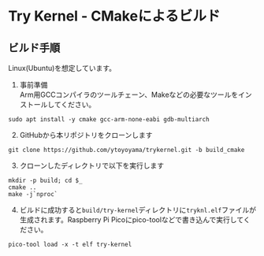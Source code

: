 ﻿# Try Kernel - CMakeによるビルド

## ビルド手順
Linux(Ubuntu)を想定しています。

1. 事前準備  
Arm用GCCコンパイラのツールチェーン、Makeなどの必要なツールをインストールしてください。  

```
sudo apt install -y cmake gcc-arm-none-eabi gdb-multiarch
```

2. GitHubから本リポジトリをクローンします  
```
git clone https://github.com/ytoyoyama/trykernel.git -b build_cmake
```  

3. クローンしたディレクトリで以下を実行します  
```
mkdir -p build; cd $_
cmake ..
make -j`nproc`
```

4. ビルドに成功すると`build/try-kernel`ディレクトリに`tryknl.elf`ファイルが生成されます。Raspberry Pi Picoにpico-toolなどで書き込んで実行してください。  

```
pico-tool load -x -t elf try-kernel
```
